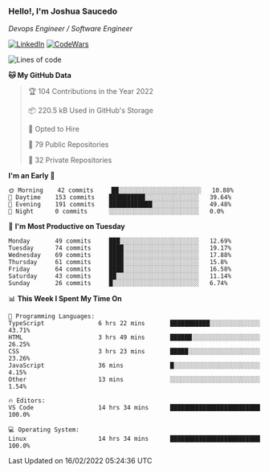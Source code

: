 ### Hello!, I'm Joshua Saucedo
*Devops Engineer / Software Engineer*  

[![LinkedIn](https://img.shields.io/badge/LinkedIn-0073b1?logo=linkedin&style=flat-square&logoColor=white)](https://www.linkedin.com/in/joshua-nathanael-saucedo-uriarte-bb0336169/)
[![CodeWars](https://www.codewars.com/users/joshuansu0897/badges/micro)](https://www.codewars.com/users/joshuansu0897)

<!--START_SECTION:waka-->
![Lines of code](https://img.shields.io/badge/From%20Hello%20World%20I%27ve%20Written-2%20Million%20lines%20of%20code-blue)

**🐱 My GitHub Data** 

> 🏆 104 Contributions in the Year 2022
 > 
> 📦 220.5 kB Used in GitHub's Storage 
 > 
> 💼 Opted to Hire
 > 
> 📜 79 Public Repositories 
 > 
> 🔑 32 Private Repositories  
 > 
**I'm an Early 🐤** 

```text
🌞 Morning    42 commits     ██░░░░░░░░░░░░░░░░░░░░░░░   10.88% 
🌆 Daytime    153 commits    ██████████░░░░░░░░░░░░░░░   39.64% 
🌃 Evening    191 commits    ████████████░░░░░░░░░░░░░   49.48% 
🌙 Night      0 commits      ░░░░░░░░░░░░░░░░░░░░░░░░░   0.0%

```
📅 **I'm Most Productive on Tuesday** 

```text
Monday       49 commits     ███░░░░░░░░░░░░░░░░░░░░░░   12.69% 
Tuesday      74 commits     ████░░░░░░░░░░░░░░░░░░░░░   19.17% 
Wednesday    69 commits     ████░░░░░░░░░░░░░░░░░░░░░   17.88% 
Thursday     61 commits     ████░░░░░░░░░░░░░░░░░░░░░   15.8% 
Friday       64 commits     ████░░░░░░░░░░░░░░░░░░░░░   16.58% 
Saturday     43 commits     ██░░░░░░░░░░░░░░░░░░░░░░░   11.14% 
Sunday       26 commits     █░░░░░░░░░░░░░░░░░░░░░░░░   6.74%

```


📊 **This Week I Spent My Time On** 

```text
💬 Programming Languages: 
TypeScript               6 hrs 22 mins       ███████████░░░░░░░░░░░░░░   43.71% 
HTML                     3 hrs 49 mins       ██████░░░░░░░░░░░░░░░░░░░   26.25% 
CSS                      3 hrs 23 mins       █████░░░░░░░░░░░░░░░░░░░░   23.26% 
JavaScript               36 mins             █░░░░░░░░░░░░░░░░░░░░░░░░   4.15% 
Other                    13 mins             ░░░░░░░░░░░░░░░░░░░░░░░░░   1.54%

🔥 Editors: 
VS Code                  14 hrs 34 mins      █████████████████████████   100.0%

💻 Operating System: 
Linux                    14 hrs 34 mins      █████████████████████████   100.0%

```


 Last Updated on 16/02/2022 05:24:36 UTC
<!--END_SECTION:waka-->
